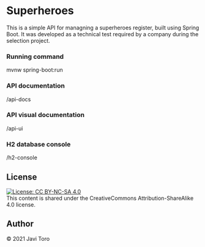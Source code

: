 # Superheroes
 This is a simple API for managning a superheroes register, built using Spring Boot. It was developed as a technical test required by a company during the selection project.

### Running command
mvnw spring-boot:run
### API documentation
/api-docs
### API visual documentation
/api-ui
### H2 database console
/h2-console

## License
[![License: CC BY-NC-SA 4.0](https://img.shields.io/badge/License-CC%20BY--NC--SA%204.0-lightgrey.svg)](https://creativecommons.org/licenses/by-nc-sa/4.0/)  
This content is shared under the CreativeCommons Attribution-ShareAlike 4.0 license.

## Author
© 2021 Javi Toro
